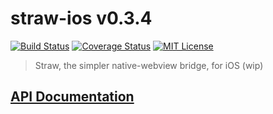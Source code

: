 # straw-ios v0.3.4

[![Build Status](https://img.shields.io/travis/strawjs/straw-ios.svg?style=flat)](https://travis-ci.org/strawjs/straw-ios)
[![Coverage Status](https://img.shields.io/coveralls/strawjs/straw-ios.svg?style=flat)](https://coveralls.io/r/strawjs/straw-ios)
[![MIT License](https://img.shields.io/badge/license-MIT-1188ff.svg?style=flat)](https://github.com/strawjs/straw-ios/blob/master/LICENSE)

> Straw, the simpler native-webview bridge, for iOS (wip)

## [API Documentation](http://strawjs.github.io/straw-ios/doc/html/index.html)
